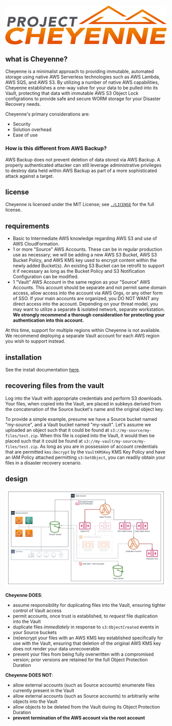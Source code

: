 ![Project Cheyenne](./docs/assets/cheyenne_logo.png)

## what is Cheyenne?

Cheyenne is a minimalist approach to providing immutable, automated storage using native AWS Serverless technologies such as AWS Lambda, AWS SQS, and AWS S3.  By utilizing a number of native AWS capabilities, Cheyenne establishes a one-way valve for your data to be pulled into its Vault, protecting that data with immutable AWS S3 Object Lock configrations to provide safe and secure WORM storage for your Disaster Recovery needs.

Cheyenne's primary considerations are:

- Security
- Solution overhead
- Ease of use

### How is this different from AWS Backup?

AWS Backup does not prevent deletion of data stored via AWS Backup.  A properly authenticated attacker can still leverage administrative privileges to destroy data held within AWS Backup as part of a more sophisticated attack against a target.

## license

Cheyenne is licensed under the MIT License; see [`./LICENSE`](./LICENSE) for the full license.

## requirements

* Basic to Intermediate AWS knowledge regarding AWS S3 and use of AWS CloudFormation.
* 1 or more "Source" AWS Accounts. These can be in regular production use as necessary; we will be adding a new AWS S3 Bucket, AWS S3 Bucket Policy, and AWS KMS key used to encrypt content within the newly added Bucket(s).  An existing S3 Bucket can be retrofit to support it if necessary as long as the Bucket Policy and S3 Notification Configuration can be modified.
* 1 "Vault" AWS Account in the same region as your "Source" AWS Accounts. This account should be separate and not permit same domain access, allow access into the account via AWS Orgs, or any other form of SSO. If your main accounts are organized, you DO NOT WANT any direct access into the account. Depending on your threat model, you may want to utilize a separate & isolated network, separate workstation. **We strongly recommend a thorough consideration for protecting your authentication into this account.**

At this time, support for multiple regions within Cheyenne is not available.  We recommend deploying a separate Vault account for each AWS region you wish to support instead.

## installation

See the install documentation [here](./docs/INSTALL.md).

## recovering files from the vault

Log into the Vault with appropriate credentials and perform S3 downloads. Your files, when copied into the Vault, are placed in subkeys derived from the concatenation of the Source bucket's name and the original object key.

To provide a simple example, presume we have a Source bucket named "my-source", and a Vault bucket named "my-vault". Let's assume we uploaded an object such that it could be found at `s3://my-source/my-files/test.zip`.  When this file is copied into the Vault, it would then be placed such that it could be found at `s3://my-vault/my-source/my-files/test.zip`.
As long as you are in possession of account credentials that are permitted `kms:Decrypt` by the `VaultKMSKey` KMS Key Policy and have an IAM Policy attached permitting `s3:GetObject`, you can readily obtain your files in a disaster recovery scenario.

## design

![cheyenne_architecture_simple](./docs/assets/cheyenne_architecture_simple.png)

**Cheyenne DOES**:

- assume responsibility for duplicating files into the Vault, ensuring tighter control of Vault access
- permit accounts, once trust is established, to *request* file duplication into the Vault
- duplicate files *immediately* in response to `s3:ObjectCreated` events in your Source buckets
- (re)encrypt your files with an AWS KMS key established specifically for use with the Vault, ensuring that deletion of the original AWS KMS key does not render your data unrecoverable
- prevent your files from being fully overwritten with a compromised version; prior versions are retained for the full Object Protection Duration

**Cheyenne DOES NOT**:

- allow external accounts (such as Source accounts) enumerate files currently present in the Vault
- allow external accounts (such as Source accounts) to arbitrarily write objects into the Vault
- allow objects to be deleted from the Vault during its Object Protection Duration
- **prevent termination of the AWS account via the root account**

